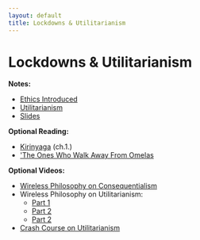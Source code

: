 ```yaml
---
layout: default
title: Lockdowns & Utilitarianism
---
```


# Lockdowns & Utilitarianism

**Notes:**
+ [Ethics Introduced](notes)
+ [Utilitarianism](notes2)
+ [Slides](slides.pdf)

**Optional Reading:**
+ [Kirinyaga](Kirinyaga.epub) (ch.1.)
+ ['The Ones Who Walk Away From Omelas](omelas.pdf)


**Optional Videos:**

+ [Wireless Philosophy on Consequentialism](https://youtu.be/hACdhD_kes8)
+ Wireless Philosophy on Utilitarianism:
	+ [Part 1](https://youtu.be/uvmz5E75ZIA)
	+ [Part 2](https://youtu.be/uGDk23Q0S9E)
	+ [Part 2](https://youtu.be/MoCuVa9UeR4)
+ [Crash Course on Utilitarianism](https://www.youtube.com/watch?v=-a739VjqdSI&list=PL8dPuuaLjXtNgK6MZucdYldNkMybYIHKR&index=36)



